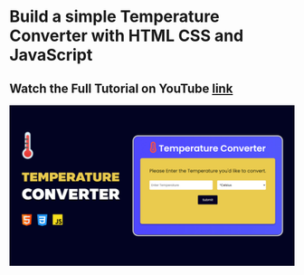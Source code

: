 # Build a simple Temperature Converter with HTML CSS and JavaScript

## Watch the Full Tutorial on YouTube [link](https://youtu.be/ZNbdYB1IbDg)

![preview img](preview.jpg)
